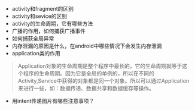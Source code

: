 

- activity和fragment的区别
- activity和sevice的区别
- activity的生命周期，它有哪些方法
- 广播的作用，如何捕获广播事件
- 如何捕获全局异常
- 内存泄漏的原因是什么，在android中哪些情况下会发生内存泄漏
- application类的作用

> Application对象的生命周期是整个程序中最长的，它的生命周期就等于这个程序的生命周期。因为它是全局的单例的，所以在不同的Activity,Service中获得的对象都是同一个对象。所以可以通过Application来进行一些，如：数据传递、数据共享和数据缓存等操作。

- 用intent传递图片有哪些注意事项？

